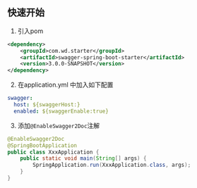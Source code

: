 ## 快速开始
1. 引入pom
```xml
<dependency>
    <groupId>com.wd.starter</groupId>
    <artifactId>swagger-spring-boot-starter</artifactId>
    <version>3.0.0-SNAPSHOT</version>
</dependency>
```

2. 在application.yml 中加入如下配置
```yml
swagger:
  host: ${swaggerHost:}
  enabled: ${swaggerEnable:true}
```

3. 添加`@EnableSwagger2Doc`注解
```java
@EnableSwagger2Doc
@SpringBootApplication
public class XxxApplication {
    public static void main(String[] args) {
        SpringApplication.run(XxxApplication.class, args);
    }
}
```